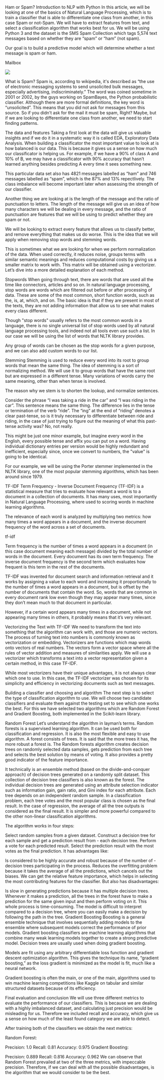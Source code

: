 Ham or Spam?
Introduction to NLP with Python
In this article, we will be looking at one of the basics of Natural Language Processing, which is to train a classifier that is able to differentiate one class from another, in this case Spam or not-Spam. We will have to extract features from text, and select a classification algorithm that works best for us. We will be using Python 3 and the dataset is the SMS Spam Collection which tags 5,574 text messages based on whether they are “spam” or “ham” (not spam).

Our goal is to build a predictive model which will determine whether a text message is spam or ham.

Mailbox

![](https://camo.githubusercontent.com/8314123967957ef424a6e288dc10aec8269ea29f/68747470733a2f2f63646e2e706978616261792e636f6d2f70686f746f2f323031352f31312f31372f32332f33332f6d61696c2d313034383435325f5f3334302e6a7067)

What is Spam?
Spam is, according to wikipedia, it's described as “the use of electronic messaging systems to send unsolicited bulk messages, especially advertising, indiscriminately.” The word was coined sometime in 2001 or 2002, by the guys working on SpamBayes, the Python probabilistic classifier. Although there are more formal definitions, the key word is “unsolicited”. This means that you did not ask for messages from this source. So if you didn’t ask for the mail it must be spam, Right? Maybe, but if we are looking to differentiate one class from another, we need to start finding patterns.

The data and features
Taking a first look at the data will give us valuable insights and if we do it in a systematic way it is called EDA, Exploratory Data Analysis. When building a classificator the most important value to look at is how balanced is our data. This is because it gives us a sense on how much our classificator is helping us. For example, if we have a 90% of class A and 10% of B, we may have a classificator with 90% accuracy that hasn’t learned anything besides predicting A every time it sees something new.

This particular data set also has 4821 messages labelled as “ham” and 746 messages labelled as “spam”, which is the 87% and 13% repectlively. The class imbalance will become important later when assessing the strength of our classifier.

Another thing we are looking at is the length of the message and the ratio of punctuation to letters. The length of the message will give us an idea of how many characters we will be dealing in every message, and the ratio of punctuation are features that we will be using to predict whether they are spam or not.

We will be looking to extract every feature that allows us to classify better, and remove everything that makes us do worse. This is the idea that we will apply when removing stop words and stemming words.

This is sometimes what we are looking for when we perform normalization of the data. When used correctly, it reduces noise, groups terms with similar semantic meanings and reduces computational costs by giving us a smaller matrix to work with. This matrix will be obtained using a vectorizer. Let’s dive into a more detailed explanation of each method.

Stopwords
When going through text, there are words that are used all the time like connectors, articles and so on. In natural language processing, stop words are words which are filtered out before or after processing of data. These are some of the most common, short function words, such as the, is, at, which, and on. The basic idea is that if they are present in most of the texts, they are not adding information that allow us to see what makes every class different.

Though "stop words" usually refers to the most common words in a language, there is no single universal list of stop words used by all natural language processing tools, and indeed not all tools even use such a list. In our case we will be using the list of words that NLTK library provides.

Any group of words can be chosen as the stop words for a given purpose, and we can also add custom words to our list.

Stemming
Stemming is used to reduce every word into its root to group words that mean the same thing. The idea of stemming is a sort of normalizing method. We will use it to group words that have the same root but are expressed in a different tense. Many variations of words carry the same meaning, other than when tense is involved.

The reason why we stem is to shorten the lookup, and normalize sentences.

Consider the phrase “I was taking a ride in the car” and “I was riding in the car”. This sentence means the same thing. The difference lies in the tense or termination of the verb “ride”. The “ing” at the end of “riding” denotes a clear past-tense, so is it truly necessary to differentiate between ride and riding, in the case of just trying to figure out the meaning of what this past-tense activity was? No, not really.

This might be just one minor example, but imagine every word in the English, every possible tense and affix you can put on a word. Having individual dictionary entries per version would be highly redundant and inefficient, especially since, once we convert to numbers, the "value" is going to be identical.

For our example, we will be using the Porter stemmer implemented in the NLTK library, one of the most popular stemming algorithms, which has been around since 1979.

TF-IDF
Term Frequency - Inverse Document Frequency (TF-IDF) is a statistical measure that tries to evaluate how relevant a word is to a document in a collection of documents. It has many uses, most importantly in Natural Language Processing, where used to scoring words in machine learning algorithms.

The relevance of each word is analyzed by multiplying two metrics: how many times a word appears in a document, and the inverse document frequency of the word across a set of documents.

tf-idf

Term frequency is the number of times a word appears in a document (in this case document meaning each message) divided by the total number of words in the document. Every document has its own term frequency. The inverse document frequency is the second term which evaluates how frequent is this term in the rest of the documents.

TF-IDF was invented for document search and information retrieval and it works by assigning a value to each word and increasing it proportionally to the number of times a word appears in a document, but is offset by the number of documents that contain the word. So, words that are common in every document rank low even though they may appear many times, since they don’t mean much to that document in particular.

However, if a certain word appears many times in a document, while not appearing many times in others, it probably means that it’s very relevant.

Vectorizing the Text with TF-IDF
We need to transform the text into something that the algorithm can work with, and those are numeric vectors. The process of turning text into numbers is commonly known as vectorization or embedding. Vectorizers are functions which map words onto vectors of real numbers. The vectors form a vector space where all the rules of vector addition and measures of similarities apply. We will use a vectorizer which transforms a text into a vector representation given a certain method, in this case TF-IDF.

While most vectorizers have their unique advantages, it is not always clear which one to use. In this case, the TF-IDF vectorizer was chosen for its simplicity and efficiency in vectorizing documents such as text messages.

Building a classifier and choosing and algorithm
The next step is to select the type of classification algorithm to use. We will choose two candidate classifiers and evaluate them against the testing set to see which one works the best. For this we have selected two algorithms which are Random Forest and Gradient Boosting, both implemented in the Scikit-learn library.

Random Forest
Let’s understand the algorithm in layman’s terms. Random forests is a supervised learning algorithm. It can be used both for classification and regression. It is also the most flexible and easy to use algorithm. A forest consists of trees. It is said that the more trees it has, the more robust a forest is. The Random forests algorithm creates decision trees on randomly selected data samples, gets prediction from each tree and selects the best solution by means of voting. It also provides a pretty good indicator of the feature importance.

It technically is an ensemble method (based on the divide-and-conquer approach) of decision trees generated on a randomly split dataset. This collection of decision tree classifiers is also known as the forest. The individual decision trees are generated using an attribute selection indicator such as information gain, gain ratio, and Gini index for each attribute. Each tree depends on an independent random sample. In a classification problem, each tree votes and the most popular class is chosen as the final result. In the case of regression, the average of all the tree outputs is considered as the final result. It is simpler and more powerful compared to the other non-linear classification algorithms.

The algorithm works in four steps:

Select random samples from a given dataset.
Construct a decision tree for each sample and get a prediction result from - each decision tree.
Perform a vote for each predicted result.
Select the prediction result with the most votes as the final prediction.
It has advantages like:

Is considered to be highly accurate and robust because of the number of - decision trees participating in the process.
Reduces the overfitting problem because it takes the average of all the predictions, which cancels out the biases.
We can get the relative feature importance, which helps in selecting the most contributing features for the classifier.
But also has disadvantages:

Is slow in generating predictions because it has multiple decision trees. Whenever it makes a prediction, all the trees in the forest have to make a prediction for the same given input and then perform voting on it. This whole process is time-consuming.
The model is difficult to interpret compared to a decision tree, where you can easily make a decision by following the path in the tree.
Gradient Boosting
Boosting is a general ensemble technique that involves sequentially adding models to the ensemble where subsequent models correct the performance of prior models. Gradient boosting classifiers are machine learning algorithms that combine many weak learning models together to create a strong predictive model. Decision trees are usually used when doing gradient boosting.

Models are fit using any arbitrary differentiable loss function and gradient descent optimization algorithm. This gives the technique its name, “gradient boosting,” as the loss gradient is minimized as the model is fit, much like a neural network.

Gradient boosting is often the main, or one of the main, algorithms used to win machine learning competitions like Kaggle on tabular and similar structured datasets because of its efficiency.

Final evaluation and conclusion
We will use three different metrics to evaluate the performance of our classifiers. This is because we are dealing with a highly imbalanced dataset, and calculating just precision would be misleading for us. Therefore we included recall and accuracy, which give us a sense on how much of the least found category we are able to detect.

After training both of the classifiers we obtain the next metrics:

Random Forest:

Precision: 1.0
Recall: 0.81
Accuracy: 0.975
Gradient Boosting:

Precision: 0.889
Recall: 0.816
Accuracy: 0.962
We can observe that Random Forest prevailed at two of the three metrics, with impeccable precision. Therefore, if we can deal with all the possible disadvantages, is the algorithm that we would consider to be the best.

